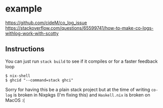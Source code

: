 # example

https://github.com/cideM/co_log_issue
https://stackoverflow.com/questions/65599741/how-to-make-co-logs-withlog-work-with-scotty

## Instructions

You can just run `stack build` to see if it compiles or for a faster feedback loop

```shell
$ nix-shell
$ ghcid "--command=stack ghci"
```

Sorry for having this be a plain stack project but at the time of writing `co-log` is broken in Nixpkgs (I'm fixing this) and `Haskell.nix` is broken on MacOS :(
